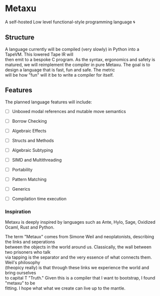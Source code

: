 # Metaxu
A self-hosted Low level functional-style programming language 🌀 
## Structure
A language currently will be compiled (very slowly) in Python into a TapeVM. This lowered Tape IR will  
then emit to a bespoke C program. As the syntax, ergonomics and safety is matured, we will reimplement 
the compiler in pure Metaxu. The goal is to design a language that is fast, fun and safe. The metric  
will be how "fun" will it be to write a compiler for itself.

## Features
The planned language features will include:
- [ ] Unboxed modal references and mutable move semantics
- [ ] Borrow Checking
- [ ] Algebraic Effects
- [ ] Structs and Methods
- [ ] Algebraic Subtyping
- [ ] SIMD and Multithreading
- [ ] Portability
- [ ] Pattern Matching
- [ ] Generics
- [ ] Compilation time execution


### Inspiration
Metaxu is deeply inspired by languages such as Ante, Hylo, Sage, Oxidized Ocaml, Rust and Python.

The term "Metaux" comes from Simone Weil and neoplatonists, describing the links and seperations  
between the objects in the world around us. Classically, the wall between two prisoners who talk  
via tapping is the separator and the very essence of what connects them. Weil's philosophy  
(theopicy really) is that through these links we experience the world and bring ourselves  
to capital T "Truth." Given this is a compiler that I want to bootstrap,  I found "metaxu" to be  
fitting. I hope what what we create can live up to the mantle. 

